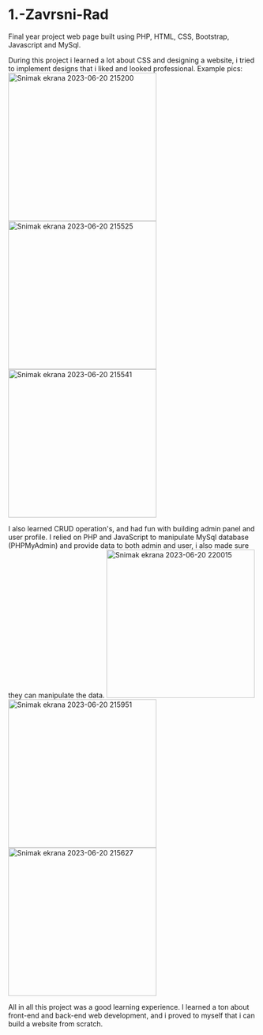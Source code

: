 # 1.-Zavrsni-Rad
Final year project web page built using PHP, HTML, CSS, Bootstrap, Javascript and MySql.

During this project i learned a lot about CSS and designing a website, i tried to implement designs that i liked and looked professional. Example pics:
<img width="300" alt="Snimak ekrana 2023-06-20 215200" src="https://github.com/SpasicU/1.-Zavrsni-Rad/assets/118357232/f50fbcac-59c3-43ad-9bd5-90935a88667a">
<img width="300" alt="Snimak ekrana 2023-06-20 215525" src="https://github.com/SpasicU/1.-Zavrsni-Rad/assets/118357232/4a131640-4308-4ffa-852a-606918e23a60">
<img width="300" alt="Snimak ekrana 2023-06-20 215541" src="https://github.com/SpasicU/1.-Zavrsni-Rad/assets/118357232/38ecf257-21a7-4d4b-b2b1-0a7111dc598d">

I also learned CRUD operation's, and had fun with building admin panel and user profile. I relied on PHP and JavaScript to manipulate MySql database (PHPMyAdmin) and provide data to both admin and user, i also made sure they can manipulate the data. 
<img width="300" alt="Snimak ekrana 2023-06-20 220015" src="https://github.com/SpasicU/1.-Zavrsni-Rad/assets/118357232/b6d53f36-70f7-4153-b45c-61c5260d3898">
<img width="300" alt="Snimak ekrana 2023-06-20 215951" src="https://github.com/SpasicU/1.-Zavrsni-Rad/assets/118357232/cb7890a2-f209-438b-94ea-8c5dd75d8a46">
<img width="300" alt="Snimak ekrana 2023-06-20 215627" src="https://github.com/SpasicU/1.-Zavrsni-Rad/assets/118357232/167c0de5-07b8-421b-838e-fde2553533bb">


All in all this project was a good learning experience. I learned a ton about front-end and back-end web development, and i proved to myself that i can build a website from scratch.
